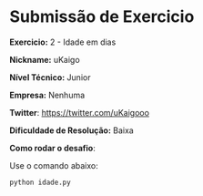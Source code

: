# Submissão de Exercicio

**Exercicio:** 2 - Idade em dias 

**Nickname:** uKaigo

**Nível Técnico:** Junior

**Empresa:** Nenhuma

**Twitter**: https://twitter.com/uKaigooo

**Dificuldade de Resolução:** Baixa

**Como rodar o desafio**: 

Use o comando abaixo: 
```bash
python idade.py
```

